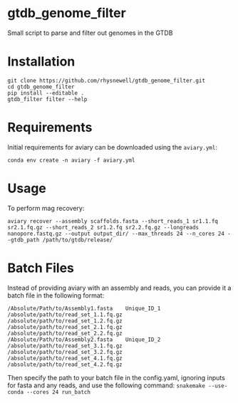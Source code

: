 # gtdb_genome_filter
Small script to parse and filter out genomes in the GTDB

# Installation

```
git clone https://github.com/rhysnewell/gtdb_genome_filter.git
cd gtdb_genome_filter
pip install --editable .
gtdb_filter filter --help
```

# Requirements

Initial requirements for aviary can be downloaded using the `aviary.yml`:
```
conda env create -n aviary -f aviary.yml
```

# Usage

To perform mag recovery:
```
aviary recover --assembly scaffolds.fasta --short_reads_1 sr1.1.fq sr2.1.fq.gz --short_reads_2 sr1.2.fq sr2.2.fq.gz --longreads nanopore.fastq.gz --output output_dir/ --max_threads 24 --n_cores 24 --gtdb_path /path/to/gtdb/release/
```

# Batch Files

Instead of providing aviary with an assembly and reads, you can provide it a batch file in the following format:

```
/Absolute/Path/to/Assembly1.fasta    Unique_ID_1    /absolute/path/to/read_set_1.1.fq.gz    /absolute/path/to/read_set_1.2.fq.gz    /absolute/path/to/read_set_2.1.fq.gz    /absolute/path/to/read_set_2.2.fq.gz
/Absolute/Path/to/Assembly2.fasta    Unique_ID_2    /absolute/path/to/read_set_3.1.fq.gz    /absolute/path/to/read_set_3.2.fq.gz    /absolute/path/to/read_set_4.1.fq.gz    /absolute/path/to/read_set_4.2.fq.gz
```

Then specify the path to your batch file in the config.yaml, ignoring inputs for fasta and any reads, and use the following command:
`snakemake --use-conda --cores 24 run_batch`
